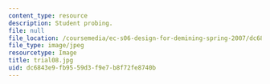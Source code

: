 ```yaml
---
content_type: resource
description: Student probing.
file: null
file_location: /coursemedia/ec-s06-design-for-demining-spring-2007/dc6843e9fb9559d3f9e7b8f72fe8740b_trial08.jpg
file_type: image/jpeg
resourcetype: Image
title: trial08.jpg
uid: dc6843e9-fb95-59d3-f9e7-b8f72fe8740b
---
```

